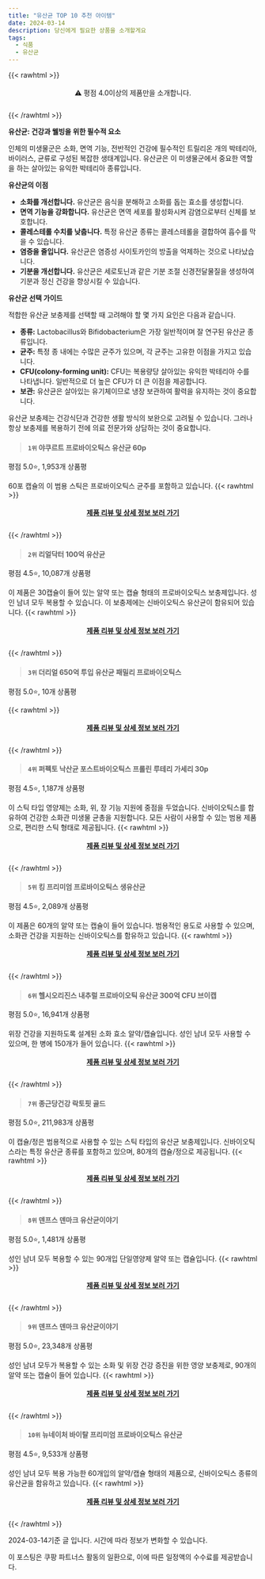 ```yaml
---
title: "유산균 TOP 10 추천 아이템"
date: 2024-03-14
description: 당신에게 필요한 상품을 소개할게요
tags:
  - 식품
  - 유산균
---
```

{{< rawhtml >}}<div class="toc" style="text-align: center; height: 50px; line-height: 2;">  <p>⚠️ 평점 4.0이상의 제품만을 소개합니다.<br></p></div> {{< /rawhtml >}}

**유산균: 건강과 웰빙을 위한 필수적 요소**

인체의 미생물군은 소화, 면역 기능, 전반적인 건강에 필수적인 트릴리온 개의 박테리아, 바이러스, 균류로 구성된 복잡한 생태계입니다. 유산균은 이 미생물군에서 중요한 역할을 하는 살아있는 유익한 박테리아 종류입니다.

**유산균의 이점**

* **소화를 개선합니다.** 유산균은 음식을 분해하고 소화를 돕는 효소를 생성합니다.
* **면역 기능을 강화합니다.** 유산균은 면역 세포를 활성화시켜 감염으로부터 신체를 보호합니다.
* **콜레스테롤 수치를 낮춥니다.** 특정 유산균 종류는 콜레스테롤을 결합하여 흡수를 막을 수 있습니다.
* **염증을 줄입니다.** 유산균은 염증성 사이토카인의 방출을 억제하는 것으로 나타났습니다.
* **기분을 개선합니다.** 유산균은 세로토닌과 같은 기분 조절 신경전달물질을 생성하여 기분과 정신 건강을 향상시킬 수 있습니다.

**유산균 선택 가이드**

적합한 유산균 보충제를 선택할 때 고려해야 할 몇 가지 요인은 다음과 같습니다.

* **종류:** Lactobacillus와 Bifidobacterium은 가장 일반적이며 잘 연구된 유산균 종류입니다.
* **균주:** 특정 종 내에는 수많은 균주가 있으며, 각 균주는 고유한 이점을 가지고 있습니다.
* **CFU(colony-forming unit):** CFU는 복용량당 살아있는 유익한 박테리아 수를 나타냅니다. 일반적으로 더 높은 CFU가 더 큰 이점을 제공합니다.
* **보관:** 유산균은 살아있는 유기체이므로 냉장 보관하여 활력을 유지하는 것이 중요합니다.

유산균 보충제는 건강식단과 건강한 생활 방식의 보완으로 고려될 수 있습니다. 그러나 항상 보충제를 복용하기 전에 의료 전문가와 상담하는 것이 중요합니다.


>#### `1위` 야쿠르트 프로바이오틱스 유산균 60p
평점 5.0⭐, 1,953개 상품평

60포 캡슐의 이 범용 스틱은 프로바이오틱스 균주를 포함하고 있습니다.
{{< rawhtml >}}<div class="toc" style="text-align: center; height: 50px; line-height: 2;"><p><b><a href="https://link.coupang.com/re/AFFSDP?lptag=AF5033054&pageKey=6563971282&itemId=14707691189&vendorItemId=81948460096&traceid=V0-153-b3d6088d83e49e7c&requestid=20240314195057198248196095&token=31850C%7CGM">제품 리뷰 및 상세 정보 보러 가기</a></b><br></p> </div>{{< /rawhtml >}}

>#### `2위` 리얼닥터 100억 유산균
평점 4.5⭐, 10,087개 상품평

이 제품은 30캡슐이 들어 있는 알약 또는 캡슐 형태의 프로바이오틱스 보충제입니다. 성인 남녀 모두 복용할 수 있습니다. 이 보충제에는 신바이오틱스 유산균이 함유되어 있습니다.
{{< rawhtml >}}<div class="toc" style="text-align: center; height: 50px; line-height: 2;"><p><b><a href="https://link.coupang.com/re/AFFSDP?lptag=AF5033054&pageKey=150858589&itemId=19421775191&vendorItemId=71809787226&traceid=V0-153-e8512d246de59336&requestid=20240314195057198248196095&token=31850C%7CGM">제품 리뷰 및 상세 정보 보러 가기</a></b><br></p> </div>{{< /rawhtml >}}

>#### `3위` 더리얼 650억 투입 유산균 패밀리 프로바이오틱스
평점 5.0⭐, 10개 상품평


{{< rawhtml >}}<div class="toc" style="text-align: center; height: 50px; line-height: 2;"><p><b><a href="https://link.coupang.com/re/AFFSDP?lptag=AF5033054&pageKey=7715945947&itemId=20695176372&vendorItemId=86952652005&traceid=V0-153-1cf71db25cb9224f&requestid=20240314195057198248196095&token=31850C%7CGM">제품 리뷰 및 상세 정보 보러 가기</a></b><br></p> </div>{{< /rawhtml >}}

>#### `4위` 퍼펙토 낙산균 포스트바이오틱스 프롤린 루테리 가세리 30p
평점 4.5⭐, 1,187개 상품평

이 스틱 타입 영양제는 소화, 위, 장 기능 지원에 중점을 두었습니다. 신바이오틱스를 함유하여 건강한 소화관 미생물 균총을 지원합니다. 모든 사람이 사용할 수 있는 범용 제품으로, 편리한 스틱 형태로 제공됩니다.
{{< rawhtml >}}<div class="toc" style="text-align: center; height: 50px; line-height: 2;"><p><b><a href="https://link.coupang.com/re/AFFSDP?lptag=AF5033054&pageKey=5882533136&itemId=11629830632&vendorItemId=77018711429&traceid=V0-153-67330e2a9b75a9a2&requestid=20240314195057198248196095&token=31850C%7CGM">제품 리뷰 및 상세 정보 보러 가기</a></b><br></p> </div>{{< /rawhtml >}}

>#### `5위` 킹 프리미엄 프로바이오틱스 생유산균
평점 4.5⭐, 2,089개 상품평

이 제품은 60개의 알약 또는 캡슐이 들어 있습니다. 범용적인 용도로 사용할 수 있으며, 소화관 건강을 지원하는 신바이오틱스를 함유하고 있습니다.
{{< rawhtml >}}<div class="toc" style="text-align: center; height: 50px; line-height: 2;"><p><b><a href="https://link.coupang.com/re/AFFSDP?lptag=AF5033054&pageKey=78668006&itemId=253747091&vendorItemId=3617842725&traceid=V0-153-3578726482d8b5af&requestid=20240314195057198248196095&token=31850C%7CGM">제품 리뷰 및 상세 정보 보러 가기</a></b><br></p> </div>{{< /rawhtml >}}

>#### `6위` 헬시오리진스 내추럴 프로바이오틱 유산균 300억 CFU 브이캡
평점 5.0⭐, 16,941개 상품평

위장 건강을 지원하도록 설계된 소화 효소 알약/캡슐입니다. 성인 남녀 모두 사용할 수 있으며, 한 병에 150개가 들어 있습니다.
{{< rawhtml >}}<div class="toc" style="text-align: center; height: 50px; line-height: 2;"><p><b><a href="https://link.coupang.com/re/AFFSDP?lptag=AF5033054&pageKey=6988822689&itemId=115178405&vendorItemId=3087054128&traceid=V0-153-c9e6ea0fcfa87b28&requestid=20240314195057198248196095&token=31850C%7CGM">제품 리뷰 및 상세 정보 보러 가기</a></b><br></p> </div>{{< /rawhtml >}}

>#### `7위` 종근당건강 락토핏 골드
평점 5.0⭐, 211,983개 상품평

이 캡슐/정은 범용적으로 사용할 수 있는 스틱 타입의 유산균 보충제입니다. 신바이오틱스라는 특정 유산균 종류를 포함하고 있으며, 80개의 캡슐/정으로 제공됩니다.
{{< rawhtml >}}<div class="toc" style="text-align: center; height: 50px; line-height: 2;"><p><b><a href="https://link.coupang.com/re/AFFSDP?lptag=AF5033054&pageKey=7458810098&itemId=19378973001&vendorItemId=4635121437&traceid=V0-153-822f4d1c000a5436&requestid=20240314195057198248196095&token=31850C%7CGM">제품 리뷰 및 상세 정보 보러 가기</a></b><br></p> </div>{{< /rawhtml >}}

>#### `8위` 덴프스 덴마크 유산균이야기
평점 5.0⭐, 1,481개 상품평

성인 남녀 모두 복용할 수 있는 90개입 단일영양제 알약 또는 캡슐입니다.
{{< rawhtml >}}<div class="toc" style="text-align: center; height: 50px; line-height: 2;"><p><b><a href="https://link.coupang.com/re/AFFSDP?lptag=AF5033054&pageKey=6398747903&itemId=13674074526&vendorItemId=80926040793&traceid=V0-153-2429a47ea026769a&requestid=20240314195057198248196095&token=31850C%7CGM">제품 리뷰 및 상세 정보 보러 가기</a></b><br></p> </div>{{< /rawhtml >}}

>#### `9위` 덴프스 덴마크 유산균이야기
평점 5.0⭐, 23,348개 상품평

성인 남녀 모두가 복용할 수 있는 소화 및 위장 건강 증진을 위한 영양 보충제로, 90개의 알약 또는 캡슐이 들어 있습니다.
{{< rawhtml >}}<div class="toc" style="text-align: center; height: 50px; line-height: 2;"><p><b><a href="https://link.coupang.com/re/AFFSDP?lptag=AF5033054&pageKey=6063894601&itemId=12826882523&vendorItemId=79768734716&traceid=V0-153-84d5ced77c9f14e3&requestid=20240314195057198248196095&token=31850C%7CGM">제품 리뷰 및 상세 정보 보러 가기</a></b><br></p> </div>{{< /rawhtml >}}

>#### `10위` 뉴네이처 바이탈 프리미엄 프로바이오틱스 유산균
평점 4.5⭐, 9,533개 상품평

성인 남녀 모두 복용 가능한 60개입의 알약/캡슐 형태의 제품으로, 신바이오틱스 종류의 유산균을 함유하고 있습니다.
{{< rawhtml >}}<div class="toc" style="text-align: center; height: 50px; line-height: 2;"><p><b><a href="https://link.coupang.com/re/AFFSDP?lptag=AF5033054&pageKey=4655398482&itemId=7827453841&vendorItemId=85692872375&traceid=V0-153-d94dcad26f991762&requestid=20240314195057198248196095&token=31850C%7CGM">제품 리뷰 및 상세 정보 보러 가기</a></b><br></p> </div>{{< /rawhtml >}}


2024-03-14기준 글 입니다.
시간에 따라 정보가 변화할 수 있습니다.

이 포스팅은 쿠팡 파트너스 활동의 일환으로, 이에 따른 일정액의 수수료를 제공받습니다.